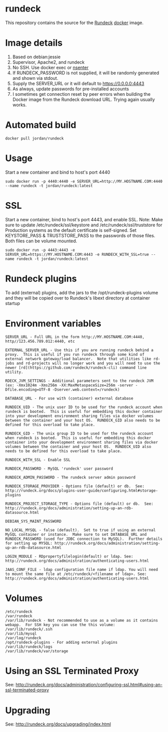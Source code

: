 rundeck
==============

This repository contains the source for the [Rundeck](http://rundeck.org/) [docker](https://docker.io) image.

# Image details

1. Based on debian:jessie
1. Supervisor, Apache2, and rundeck
1. No SSH.  Use docker exec or [nsenter](https://github.com/jpetazzo/nsenter)
1. If RUNDECK_PASSWORD is not supplied, it will be randomly generated and shown via stdout.
1. Supply the SERVER_URL or it will default to https://0.0.0.0:4443
1. As always, update passwords for pre-installed accounts
1. I sometimes get connection reset by peer errors when building the Docker image from the Rundeck download URL.  Trying again usually works.


# Automated build

```
docker pull jordan/rundeck
```

# Usage
Start a new container and bind to host's port 4440

```
sudo docker run -p 4440:4440 -e SERVER_URL=http://MY.HOSTNAME.COM:4440 --name rundeck -t jordan/rundeck:latest
```

# SSL
Start a new container, bind to host's port 4443, and enable SSL.   Note: Make sure to update /etc/rundeck/ssl/keystore and /etc/rundeck/ssl/truststore for Production systems as the default certificate is self-signed. Set KEYSTORE_PASS & TRUSTSTORE_PASS to the passwords of those files. Both files can be volume mounted.
```
sudo docker run -p 4443:4443 -e SERVER_URL=https://MY.HOSTNAME.COM:4443 -e RUNDECK_WITH_SSL=true --name rundeck -t jordan/rundeck:latest
```

# Rundeck plugins
To add (external) plugins, add the jars to the /opt/rundeck-plugins volume and they will be copied over to Rundeck's libext directory at container startup

# Environment variables

```
SERVER_URL - Full URL in the form http://MY.HOSTNAME.COM:4440, http//123.456.789.012:4440, etc

EXTERNAL_SERVER_URL - Use this if you are running rundeck behind a proxy.  This is useful if you run rundeck through some kind of external network gateway/load balancer.  Note that utilities like rd-jobs and rd-projects will no longer work and you will need to use the newer [rd](https://github.com/rundeck/rundeck-cli) command line utility.

RDECK_JVM_SETTINGS - Additional parameters sent to the rundeck JVM (ex: -Xmx1024m -Xms256m -XX:MaxMetaspaceSize=256m -server -Dfile.encoding=UTF-8 -Dserver.web.context=/rundeck)

DATABASE_URL - For use with (container) external database

RUNDECK_UID - The unix user ID to be used for the rundeck account when rundeck is booted.  This is useful for embedding this docker container into your development environment sharing files via docker volumes between the container and your host OS.  RUNDECK_GID also needs to be defined for this overload to take place.

RUNDECK_GID - The unix group ID to be used for the rundeck account when rundeck is booted.  This is useful for embedding this docker container into your development environment sharing files via docker volumes between the container and your host OS.  RUNDECK_UID also needs to be defined for this overload to take place.

RUNDECK_WITH_SSL - Enable SSL

RUNDECK_PASSWORD - MySQL 'rundeck' user password

RUNDECK_ADMIN_PASSWORD - The rundeck server admin password

RUNDECK_STORAGE_PROVIDER - Options file (default) or db.  See: http://rundeck.org/docs/plugins-user-guide/configuring.html#storage-plugins

RUNDECK_PROJECT_STORAGE_TYPE - Options file (default) or db.  See: http://rundeck.org/docs/administration/setting-up-an-rdb-datasource.html

DEBIAN_SYS_MAINT_PASSWORD

NO_LOCAL_MYSQL - false (default).  Set to true if using an external MySQL container or instance.  Make sure to set DATABASE_URL and RUNDECK_PASSWORD (used for JDBC connection to MySQL).  Further details for setting up MYSQL: http://rundeck.org/docs/administration/setting-up-an-rdb-datasource.html

LOGIN_MODULE - RDpropertyfilelogin(default) or ldap. See: http://rundeck.org/docs/administration/authenticating-users.html

JAAS_CONF_FILE - ldap configuration file name if ldap. You will need to mount the same file at /etc/rundeck/<filename of ldap>. See: http://rundeck.org/docs/administration/authenticating-users.html
```

# Volumes

```
/etc/rundeck
/var/rundeck
/var/lib/rundeck - Not recommended to use as a volume as it contains webapp.  For SSH key you can use the this volume: /var/lib/rundeck/.ssh
/var/lib/mysql
/var/log/rundeck
/opt/rundeck-plugins - For adding external plugins
/var/lib/rundeck/logs
/var/lib/rundeck/var/storage
```

# Using an SSL Terminated Proxy
See: http://rundeck.org/docs/administration/configuring-ssl.html#using-an-ssl-terminated-proxy

# Upgrading
See: http://rundeck.org/docs/upgrading/index.html
